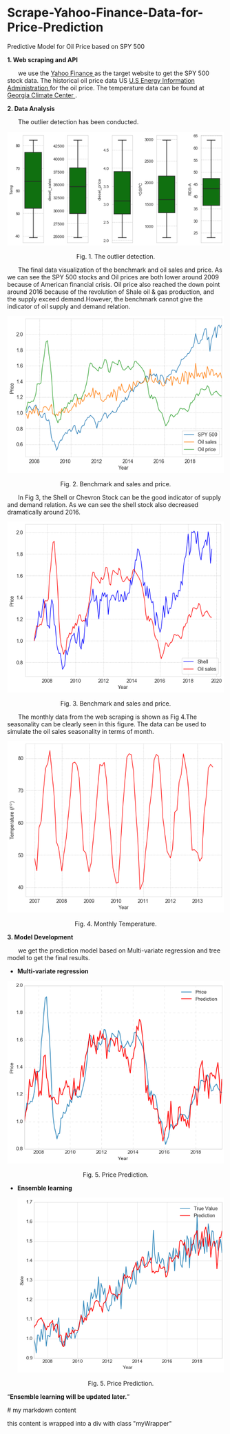 # Scrape-Yahoo-Finance-Data-for-Price-Prediction
Predictive Model for Oil Price based on SPY 500

<h>
    <strong>1. Web scraping and API</strong>
</h>

<p style="text-indent: 5%;"> 
    we use the <a href="https://finance.yahoo.com/" target="_blank" rel="external" hreflang="en" type="text/html"> Yahoo Finance </a> as the target website to get the SPY 500 stock data. The historical oil price data US <a href="https://www.eia.gov/opendata/commands.php" target="_blank" rel="external" hreflang="en" type="text/html"> U.S Energy Information Administration </a> for the oil price. The temperature data can be found at <a href="https://sercc.com/climateinfo_files/monthly/Georgia_prcp_DivNew.htm" target="_blank" rel="external" hreflang="en" type="text/html"> Georgia Climate Center </a>.
</p>

<h> <strong>2. Data Analysis </strong> </h>

<p style="text-indent: 5%;">
    The outlier detection has been conducted.
</p>

<p align=justify;">
    <img src="outliers.png" alt="Outlier">
</p>

<div style="text-align:center;" markdown='1'>Fig. 1. The outlier detection.</div>

    
<p style="text-indent: 5%;">The final data visualization of the benchmark and oil sales and price. As we can see the SPY 500 stocks and Oil prices are both lower around 2009 because of American financial crisis. Oil price also reached the down point around 2016 because of the revolution of Shale oil & gas production, and the supply exceed demand.However, the benchmark cannot give the indicator of oil supply and demand relation.
</p>
    
<p style="text-align:center;"><img src="spy500.png" alt="Outlier"></p>
<p style="text-align:center;">Fig. 2. Benchmark and sales and price.</p>
    
<p style="text-indent: 5%;"> In Fig 3, the Shell or Chevron Stock can be the good indicator of supply and demand relation. As we can see the shell stock also decreased dramatically around 2016.</p>

<p style="text-align:center;"><img src="shell.png" alt="Outlier"></p>
<p style="text-align:center;">Fig. 3. Benchmark and sales and price.</p>


<p style="text-indent: 5%"> The monthly data from the web scraping is shown as Fig 4.The seasonality can be clearly seen in this figure. The data can be used to simulate the oil sales seasonality in terms of month. 
</p>

<p style="text-align:center;"><img src="Temperature.png" alt="Outlier"></p>
<p style="text-align:center;">Fig. 4. Monthly Temperature.</p>


<h><strong>3. Model Development</strong> </h>
<p style="text-indent: 5%;">
we get the prediction model based on Multi-variate regression and tree model to get the final results.

<ul><strong> <li> Multi-variate regression </strong> </ul>

<p style="text-align:center;"><img src="price.png" alt="Price Prediction"></p>
<p style="text-align:center;">Fig. 5. Price Prediction.</p>

<ul><strong> <li>Ensemble learning </strong>
<p style="text-align:center;"><img src="Sales.png" alt="Price Prediction"></p>
<p style="text-align:center;">Fig. 5. Price Prediction.</p>

</ul>
<q><strong>Ensemble learning will be updated later.</strong></q>
</p>

<div class="myWrapper" markdown="1">
# my markdown content

this content is wrapped into a div with class "myWrapper"
</div>


